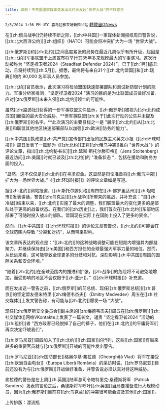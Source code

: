 ```yaml
---
title: 讽刺！中共国国家媒体竟发出北约会发起'世界大战'的不祥警告
---
```

`2/5/2024 1:36 PM UTC 喜马拉雅农场新西兰站` [轉載自GNews](https://gnews.org/articles/2283132)

在[[zh:俄乌战争]]仍持续不断之际，[[zh:中共国]]一家媒体新闻报纸周日警告说，[[zh:北大西洋公约]][[zh:组织]]（NATO）可能会将冲突扩大为一场 "世界大战"。

[[zh:俄罗斯]]和[[zh:北约]]之间高度紧张的局势在最近几周似乎有所升级，起因是[[zh:北约]]军事联盟于上周宣布将举行其35年多来规模最大的军事演习。这次行动被称为 "坚定捍卫者2024（Steadfast Defender 2024）”，已于[[zh:1月]]底启动，且将持续到[[zh:5月]]。据悉，最终将有来自31个[[zh:北约盟国]]和[[zh:瑞典]]的约 90,000 名军事人员参加。

[[zh:北约]]官员表示，此次演习将检验盟国快速部署部队和测试新防御计划的能力。军事分析家推测，"坚定捍卫者2024 "演习的目的是为让联盟成员做好准备，应对[[zh:俄罗斯]]未来入侵[[zh:北约]]领土的可能性。

虽然[[zh:路透社]]获得的一份军事联盟文件显示，[[zh:俄罗斯]]被视为[[zh:北约成员国]]面临的最大安全威胁，**但军事联盟[[zh:关于]]此次行动的公告并未提及[[zh:俄罗斯]]的名字。**此次演习的主要目标之一是 "展示[[zh:北约]]从[[zh:北美]]和联盟其他地区快速部署部队以加强[[zh:欧洲]]防务的能力"。

[[zh:中共国]]执政党[[zh:共产党]]宣传部门出版的民族主义英文小报《[[zh:环球时报]]》周日发表了一篇题为《[[zh:北约]]正将[[zh:俄乌冲突]]推向 "世界大战"》的评论文章，指出[[zh:北约秘书长]][[zh:延斯·斯托尔滕贝格]]（Jens Stoltenberg）最近访问[[zh:美国]]时就已谈及[[zh:北约]]的 "准备状态 “，包括在援助和防务方面的投入。

"显然，这不仅仅是[[zh:北约]]在寻求资金。这显然是舆论准备将[[zh:俄乌冲突]]扩大为一场世界大战。”《[[zh:环球时报]]》的评论文章如是写道。

据[[zh:北约]]网站报道，[[zh:斯托尔滕贝格]]周四在[[zh:佛罗里达州]][[zh:坦帕市]]发表讲话，警告[[zh:乌克兰]][[zh:战争]]所带来的挑战，并补充说："自[[zh:冷战]]结束以来，[[zh:北约]]实施了最大的调整，我们联盟最大的变化更多的是部队处于更高的战备状态。在我们的[[zh:历史]]上，我们首次在[[zh:北约]]东部地区部署了可随时投入战斗的部队。盟国现在实际上在国防上投入了更多的资金。”

然而，[[zh:中共国]]《[[zh:环球时报]]》的评论文章警告说，[[zh:北约]]可能会在全球范围内导致 "分裂和对抗"，从而带来影响。

该文章所表达的观点是：“[[zh:北约]]的这种战略调整可能在短期内增强其内部凝聚力，并继续保持由[[zh:美国]]和西方担任的全球最强大军事力量的地位。然而，从长远来看，这可能导致全球更多的分歧和对抗，深刻影响[[zh:中共国]]周围的国际关系和安全环境。”

“随着[[zh:北约]]在全球范围内的推进和扩张，[[zh:战争]]的危险将不可避免地增加，而受影响的地区不会仅限于[[zh:亚洲]]。”《[[zh:环球时报]]》补充道。

而在发出这一警告之前，[[zh:俄罗斯]]的前总统、现任[[zh:俄罗斯总统]][[zh:普京]]的坚定盟友德米特里·[[zh:梅德韦杰夫]]（Dmitry Medvedev）周五在[[zh:社交媒体]]上发文警告称，有可能与[[zh:北约]]爆发一场 "大战"。

现任[[zh:俄罗斯安全委员会]]副主席的[[zh:梅德韦杰夫]]周五在[[zh:俄罗斯]][[zh:社交媒体]]网络VKontakte上发表了一篇长文，谴责 "坚定捍卫者2024 "活动的[[zh:组织]]者 "西方政客已经脱掉了自己的裤子，他们在[[zh:北约]]的平庸将军们再次决定吓唬我们"。

[[zh:罗马尼亚]]周四加入了[[zh:北约]][[zh:国家]]的行列，这些[[zh:国家]]有越来越多的重要官员就与[[zh:俄罗斯]]开战的可能性发出警告。

[[zh:罗马尼亚]][[zh:国防部长]]格奥尔基·弗拉德（Gheorghiță Vlad）将军在接受[[zh:欧洲自由电台]]（Europa Liberă România）的采访时说，[[zh:罗马尼亚]]目前还没有为与[[zh:俄罗斯]]开战做好准备，并警告说必须认真对待这种威胁。

弗拉德的警告是在上周[[zh:英国]]陆军总司令帕特里克·桑德斯将军（Patrick Sanders）发表的言论之后，桑德斯将军呼吁[[zh:英国]]当局要准备进行大规模动员，因为[[zh:俄罗斯]]目前在[[zh:乌克兰]]的冲突很可能会波及其他[[zh:国家]]。

上传排版：漂流瓶         
